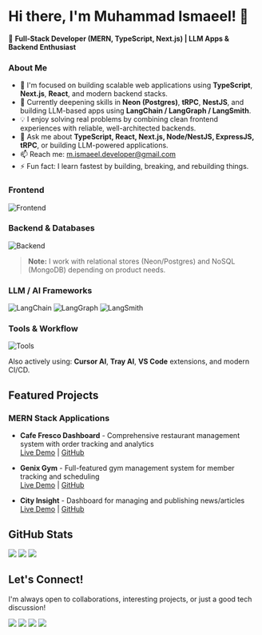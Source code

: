# Hi there, I'm Muhammad Ismaeel! 👋

🚀 **Full‑Stack Developer (MERN, TypeScript, Next.js) | LLM Apps & Backend Enthusiast**

### About Me

- 🔭 I'm focused on building scalable web applications using **TypeScript**, **Next.js**, **React**, and modern backend stacks.
- 🌱 Currently deepening skills in **Neon (Postgres)**, **tRPC**, **NestJS**, and building LLM-based apps using **LangChain / LangGraph / LangSmith**.
- 💡 I enjoy solving real problems by combining clean frontend experiences with reliable, well-architected backends.
- 💬 Ask me about **TypeScript, React, Next.js, Node/NestJS, ExpressJS, tRPC**, or building LLM-powered applications.
- 📫 Reach me: [m.ismaeel.developer@gmail.com](mailto:m.ismaeel.developer@gmail.com)
- ⚡ Fun fact: I learn fastest by building, breaking, and rebuilding things.


### Frontend
![Frontend](https://skillicons.dev/icons?i=ts,react,nextjs,tailwind,styledcomponents)


### Backend & Databases
![Backend](https://skillicons.dev/icons?i=nodejs,express,nestjs,neon,mongodb,postgres)


> **Note:** I work with relational stores (Neon/Postgres) and NoSQL (MongoDB) depending on product needs.


### LLM / AI Frameworks


![LangChain](https://img.shields.io/badge/LangChain-%20-%23007ACC?style=for-the-badge)
![LangGraph](https://img.shields.io/badge/LangGraph-%20-%23007ACC?style=for-the-badge)
![LangSmith](https://img.shields.io/badge/LangSmith-%20-%23007ACC?style=for-the-badge)


### Tools & Workflow
![Tools](https://skillicons.dev/icons?i=vscode,git,github,vercel,netlify)


Also actively using: **Cursor AI**, **Tray AI**, **VS Code** extensions, and modern CI/CD.

## Featured Projects

### MERN Stack Applications
- **Cafe Fresco Dashboard** - Comprehensive restaurant management system with order tracking and analytics  
  [Live Demo](https://cafe-fresco-dashboard.vercel.app/) | [GitHub](https://github.com/ismaeeldev/cafeFresco-dashboard)

- **Genix Gym** - Full-featured gym management system for member tracking and scheduling  
  [Live Demo](https://github.com/ismaeeldev/Genix-Gym) | [GitHub](https://github.com/ismaeeldev/Genix-Gym)

- **City Insight** - Dashboard for managing and publishing news/articles  
  [Live Demo](https://city-insight-sigma.vercel.app/) | [GitHub](https://github.com/ismaeeldev/CityInsight)

## GitHub Stats

![](https://github-readme-stats.vercel.app/api?username=ismaeeldev&show_icons=true&theme=dark&hide_border=true&count_private=true)
![](https://github-readme-streak-stats.herokuapp.com/?user=ismaeeldev&theme=dark&hide_border=true)
![](https://github-readme-stats.vercel.app/api/top-langs/?username=ismaeeldev&theme=dark&hide_border=true&include_all_commits=true&count_private=true&layout=compact)

## Let's Connect!

I'm always open to collaborations, interesting projects, or just a good tech discussion!

<a href="https://linkedin.com/in/ismaeeldev786" target="_blank"><img src="https://img.shields.io/badge/LinkedIn-0077B5?style=for-the-badge&logo=linkedin&logoColor=white"></a>
<a href="https://twitter.com/ismaeel_dev" target="_blank"><img src="https://img.shields.io/badge/Twitter-1DA1F2?style=for-the-badge&logo=twitter&logoColor=white"></a>
<a href="mailto:m.ismaeel.developer@gmail.com"><img src="https://img.shields.io/badge/Gmail-D14836?style=for-the-badge&logo=gmail&logoColor=white"></a>
<a href="https://ismaeeldev.netlify.app/" target="_blank"><img src="https://img.shields.io/badge/Portfolio-%23000000.svg?style=for-the-badge&logo=firefox&logoColor=white"></a>
